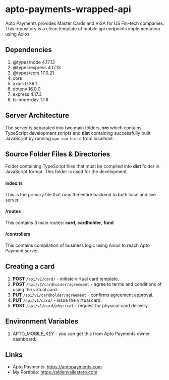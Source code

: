 # apto-payments-wrapped-api

Apto Payments provides Master Cards and VISA for US Fin-tech companies. This repository is a clean template of mobile api endpoints implementation using Axios.

## Dependencies
1. @types/node 4.17.13
2. @types/express 4.17.13
3. @types/cors 17.0.21
4. cors
5. axios 0.26.1
6. dotenv 16.0.0
7. express 4.17.3
8. ts-node-dev 1.1.8

## Server Architecture
The server is separated into two main folders, **src** which contains TypeScript development scripts and **dist** containing successfully built JavaScript by running `npm run build` from localhost.

## Source Folder Files & Directories
Folder containing TypeScript files that must be compiled into **dist** folder in JavaScript format. This folder is used for the development.

#### index.ts
This is the primary file that runs the entire backend to both local and live server.

#### /routes
This contains 3 main routes: **card**, **cardholder**, **fund**

#### /controllers
This contains compilation of business logic using Axios to reach Apto Payment server.

## Creating a card
1. **POST** `/api/v1/card/` - initiate virtual card template.
2. **POST** `/api/v1/cardholder/agreement` - agree to terms and conditions of using the virtual card.
3. **PUT** `/api/v1/cardholder/agreement` - confirms agreement approval.
4. **PUT** `/api/v1/card/` - issue the virtual card.
5. **POST** `/api/v1/card/physical` - request for physical card delivery.


## Environment Variables
1. APTO_MOBILE_KEY - you can get this from Apto Payments owner dashboard.

## Links
- Apto Payments: https://aptopayments.com
- My Portfolio: https://aldenvallestero.com